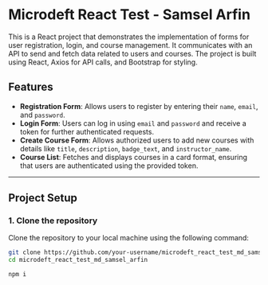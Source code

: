 # Microdeft React Test - Samsel Arfin

This is a React project that demonstrates the implementation of forms for user registration, login, and course management. It communicates with an API to send and fetch data related to users and courses. The project is built using React, Axios for API calls, and Bootstrap for styling.

## Features

- **Registration Form**: Allows users to register by entering their `name`, `email`, and `password`.
- **Login Form**: Users can log in using `email` and `password` and receive a token for further authenticated requests.
- **Create Course Form**: Allows authorized users to add new courses with details like `title`, `description`, `badge_text`, and `instructor_name`.
- **Course List**: Fetches and displays courses in a card format, ensuring that users are authenticated using the provided token.

---

## Project Setup

### 1. Clone the repository

Clone the repository to your local machine using the following command:

```bash
git clone https://github.com/your-username/microdeft_react_test_md_samsel_arfin.git
cd microdeft_react_test_md_samsel_arfin
```

```bash
npm i
```

